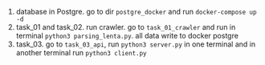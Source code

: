 1. database in Postgre. go to dir `postgre_docker` and run `docker-compose up -d`
2. task_01 and task_02. run crawler. go to `task_01_crawler` and run in terminal `python3 parsing_lenta.py`. all data write to docker postgre
3. task_03. go to `task_03_api`, run `python3 server.py` in one terminal and in another terminal run `python3 client.py`
